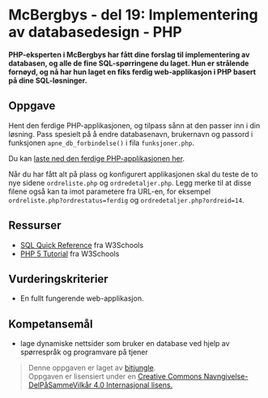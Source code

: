 # McBergbys - del 19: Implementering av databasedesign - PHP

**PHP-eksperten i McBergbys har fått dine forslag til implementering av databasen, og alle de fine SQL-spørringene du laget. Hun er strålende fornøyd, og nå har hun laget en fiks ferdig web-applikasjon i PHP basert på dine SQL-løsninger.**


## Oppgave

Hent den ferdige PHP-applikasjonen, og tilpass sånn at den passer inn i din løsning. Pass spesielt på å endre databasenavn, brukernavn og passord i funksjonen `apne_db_forbindelse()` i fila `funksjoner.php`.

Du kan [laste ned den ferdige PHP-applikasjonen her](https://github.com/fagstoff/IT1/raw/master/Oppgaver/%40L%C3%B8sningsforslag/mcbergbys/19.zip).

Når du har fått alt på plass og konfigurert applikasjonen skal du teste de to nye sidene `ordreliste.php` og `ordredetaljer.php`. Legg merke til at disse filene også kan ta imot parametere fra URL-en, for eksempel `ordreliste.php?ordrestatus=ferdig` og `ordredetaljer.php?ordreid=14`.


## Ressurser

* [SQL Quick Reference](http://www.w3schools.com/sql/sql_quickref.asp) fra W3Schools
* [PHP 5 Tutorial](http://www.w3schools.com/php/default.asp) fra W3Schools


## Vurderingskriterier

* En fullt fungerende web-applikasjon.


## Kompetansemål

* lage dynamiske nettsider som bruker en database ved hjelp av spørrespråk og programvare på tjener

>Denne oppgaven er laget av [bitjungle](https://github.com/bitjungle).  
>Oppgaven er lisensiert under en
>[Creative Commons Navngivelse-DelPåSammeVilkår 4.0 Internasjonal lisens.
](http://creativecommons.org/licenses/by-sa/4.0/)
